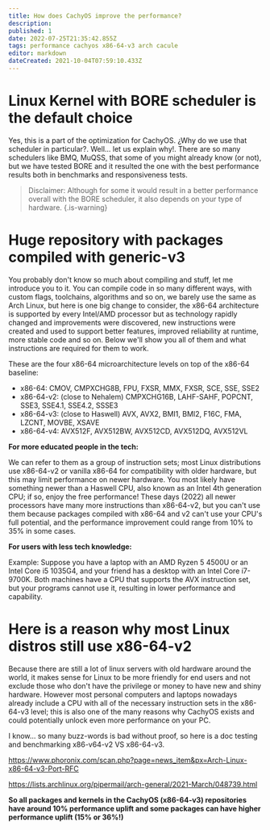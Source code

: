 ```yaml
---
title: How does CachyOS improve the performance?
description: 
published: 1
date: 2022-07-25T21:35:42.855Z
tags: performance cachyos x86-64-v3 arch cacule
editor: markdown
dateCreated: 2021-10-04T07:59:10.433Z
---
```


# Linux Kernel with BORE scheduler is the default choice

Yes, this is a part of the optimization for CachyOS. ¿Why do we use that scheduler in particular?. Well... let us explain why!. There are so many schedulers like BMQ, MuQSS, that some of you might already know (or not), but we have tested BORE and it resulted the one with the best performance results both in benchmarks and responsiveness tests.

> Disclaimer: Although for some it would result in a better performance overall with the BORE scheduler, it also depends on your type of hardware.
{.is-warning}

# Huge repository with packages compiled with generic-v3

You probably don't know so much about compiling and stuff, let me introduce you to it. You can compile code in so many different ways, with custom flags, toolchains, algorithms and so on, we barely use the same as Arch Linux, but here is one big change to consider, the x86-64 architecture is supported by every Intel/AMD processor but as technology rapidly changed and improvements were discovered, new instructions were created and used to support better features, improved reliability at runtime, more stable code and so on. Below we'll show you all of them and what instructions are required for them to work.

These are the four x86-64 microarchitecture levels on top of the x86-64 baseline: 
- x86-64: CMOV, CMPXCHG8B, FPU, FXSR, MMX, FXSR, SCE, SSE, SSE2 
- x86-64-v2: (close to Nehalem) CMPXCHG16B, LAHF-SAHF, POPCNT, SSE3, SSE4.1, SSE4.2, SSSE3 
- x86-64-v3: (close to Haswell) AVX, AVX2, BMI1, BMI2, F16C, FMA, LZCNT, MOVBE, XSAVE 
- x86-64-v4: AVX512F, AVX512BW, AVX512CD, AVX512DQ, AVX512VL

**For more educated people in the tech:**

We can refer to them as a group of instruction sets; most Linux distributions use x86-64-v2 or vanilla x86-64 for compatibility with older hardware, but this may limit performance on newer hardware. You most likely have something newer than a Haswell CPU, also known as an Intel 4th generation CPU; if so, enjoy the free performance! These days (2022) all newer processors have many more instructions than x86-64-v2, but you can't use them because packages compiled with x86-64 and v2 can't use your CPU's full potential, and the performance improvement could range from 10% to 35% in some cases.

**For users with less tech knowledge:** 

Example: Suppose you have a laptop with an AMD Ryzen 5 4500U or an Intel Core i5 1035G4, and your friend has a desktop with an Intel Core i7-9700K. Both machines have a CPU that supports the AVX instruction set, but your programs cannot use it, resulting in lower performance and capability.

# Here is a reason why most Linux distros still use x86-64-v2

Because there are still a lot of linux servers with old hardware around the world, it makes sense for Linux to be more friendly for end users and not exclude those who don't have the privilege or money to have new and shiny hardware. However most personal computers and laptops nowadays already include a CPU with all of the necessary instruction sets in the x86-64-v3 level; this is also one of the many reasons why CachyOS exists and could potentially unlock even more performance on your PC.

I know... so many buzz-words is bad without proof, so here is a doc testing and benchmarking x86-v64-v2 VS x86-64-v3.

<https://www.phoronix.com/scan.php?page=news_item&px=Arch-Linux-x86-64-v3-Port-RFC> 

<https://lists.archlinux.org/pipermail/arch-general/2021-March/048739.html>

**So all packages and kernels in the CachyOS (x86-64-v3) repositories have around 10% performance uplift and some packages can have higher performance uplift (15% or 36%!)**

